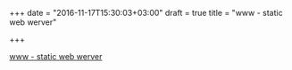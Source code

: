 +++
date = "2016-11-17T15:30:03+03:00"
draft = true
title = "www - static web werver"

+++

<p><a href="https://github.com/nbari/www">www - static web werver</a></p>
